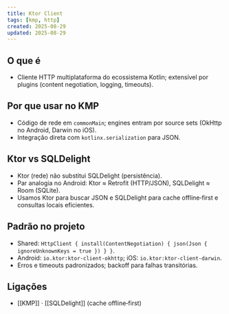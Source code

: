 ```yaml
---
title: Ktor Client
tags: [kmp, http]
created: 2025-08-29
updated: 2025-08-29
---
```


## O que é
- Cliente HTTP multiplataforma do ecossistema Kotlin; extensível por plugins (content negotiation, logging, timeouts).

## Por que usar no KMP
- Código de rede em `commonMain`; engines entram por source sets (OkHttp no Android, Darwin no iOS).
- Integração direta com `kotlinx.serialization` para JSON.

## Ktor vs SQLDelight
- Ktor (rede) não substitui SQLDelight (persistência).
- Par analogia no Android: Ktor ≈ Retrofit (HTTP/JSON), SQLDelight ≈ Room (SQLite).
- Usamos Ktor para buscar JSON e SQLDelight para cache offline‑first e consultas locais eficientes.


## Padrão no projeto
- Shared: `HttpClient { install(ContentNegotiation) { json(Json { ignoreUnknownKeys = true }) } }`.
- Android: `io.ktor:ktor-client-okhttp`; iOS: `io.ktor:ktor-client-darwin`.
- Erros e timeouts padronizados; backoff para falhas transitórias.

## Ligações
- [[KMP]] · [[SQLDelight]] (cache offline‑first)
